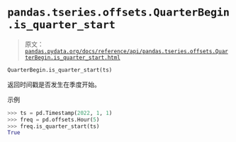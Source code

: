 # `pandas.tseries.offsets.QuarterBegin.is_quarter_start`

> 原文：[`pandas.pydata.org/docs/reference/api/pandas.tseries.offsets.QuarterBegin.is_quarter_start.html`](https://pandas.pydata.org/docs/reference/api/pandas.tseries.offsets.QuarterBegin.is_quarter_start.html)

```py
QuarterBegin.is_quarter_start(ts)
```

返回时间戳是否发生在季度开始。

示例

```py
>>> ts = pd.Timestamp(2022, 1, 1)
>>> freq = pd.offsets.Hour(5)
>>> freq.is_quarter_start(ts)
True 
```
